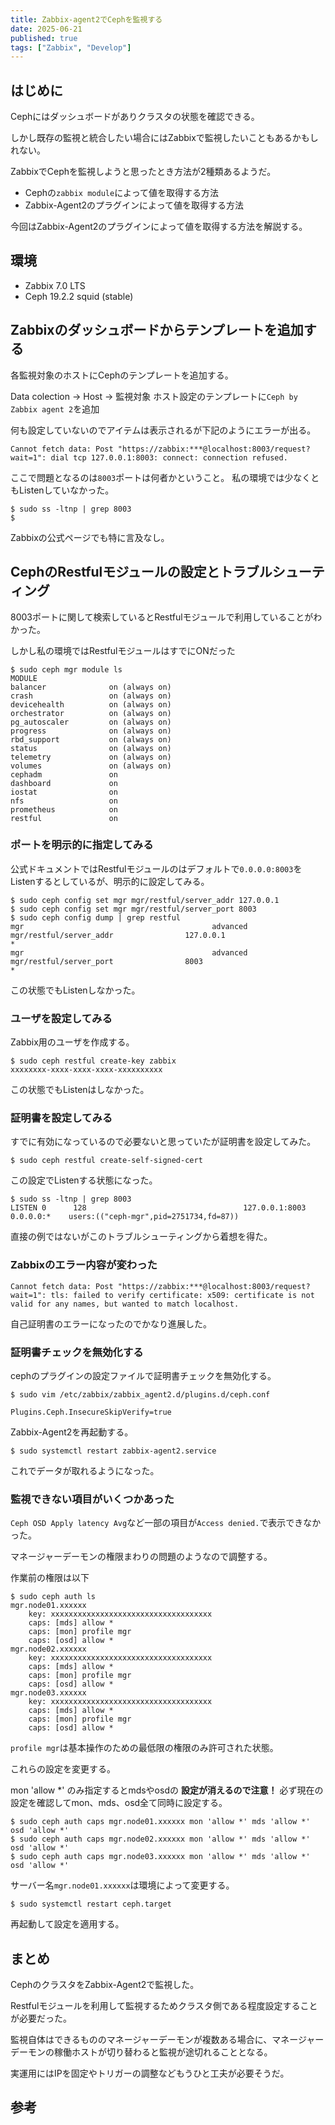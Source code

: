 ```yaml
---
title: Zabbix-agent2でCephを監視する
date: 2025-06-21
published: true
tags: ["Zabbix", "Develop"]
---
```


## はじめに

Cephにはダッシュボードがありクラスタの状態を確認できる。

しかし既存の監視と統合したい場合にはZabbixで監視したいこともあるかもしれない。

ZabbixでCephを監視しようと思ったとき方法が2種類あるようだ。

- Cephの`zabbix module`によって値を取得する方法
- Zabbix-Agent2のプラグインによって値を取得する方法

今回はZabbix-Agent2のプラグインによって値を取得する方法を解説する。



## 環境

 - Zabbix 7.0 LTS
 - Ceph 19.2.2 squid (stable)

## Zabbixのダッシュボードからテンプレートを追加する

各監視対象のホストにCephのテンプレートを追加する。

Data colection -> Host -> 監視対象 
ホスト設定のテンプレートに`Ceph by Zabbix agent 2`を追加

何も設定していないのでアイテムは表示されるが下記のようにエラーが出る。

```
Cannot fetch data: Post "https://zabbix:***@localhost:8003/request?wait=1": dial tcp 127.0.0.1:8003: connect: connection refused.
```

ここで問題となるのは`8003`ポートは何者かということ。
私の環境では少なくともListenしていなかった。

```shell
$ sudo ss -ltnp | grep 8003
$
```

Zabbixの公式ページでも特に言及なし。

<OgpLink url="https://www.zabbix.com/jp/integrations/ceph" />

## CephのRestfulモジュールの設定とトラブルシューティング

8003ポートに関して検索しているとRestfulモジュールで利用していることがわかった。

しかし私の環境ではRestfulモジュールはすでにONだった

```shell
$ sudo ceph mgr module ls
MODULE
balancer              on (always on)
crash                 on (always on)
devicehealth          on (always on)
orchestrator          on (always on)
pg_autoscaler         on (always on)
progress              on (always on)
rbd_support           on (always on)
status                on (always on)
telemetry             on (always on)
volumes               on (always on)
cephadm               on
dashboard             on
iostat                on
nfs                   on
prometheus            on
restful               on
```

### ポートを明示的に指定してみる

公式ドキュメントではRestfulモジュールのはデフォルトで`0.0.0.0:8003`をListenするとしているが、明示的に設定してみる。

```shell
$ sudo ceph config set mgr mgr/restful/server_addr 127.0.0.1
$ sudo ceph config set mgr mgr/restful/server_port 8003
$ sudo ceph config dump | grep restful
mgr                                          advanced  mgr/restful/server_addr                127.0.0.1                                                                                  *
mgr                                          advanced  mgr/restful/server_port                8003                                                                                       *
```

この状態でもListenしなかった。

### ユーザを設定してみる

Zabbix用のユーザを作成する。
```shell
$ sudo ceph restful create-key zabbix
xxxxxxxx-xxxx-xxxx-xxxx-xxxxxxxxxx
```

この状態でもListenはしなかった。

### 証明書を設定してみる

すでに有効になっているので必要ないと思っていたが証明書を設定してみた。

```shell
$ sudo ceph restful create-self-signed-cert
```

この設定でListenする状態になった。

```shell
$ sudo ss -ltnp | grep 8003
LISTEN 0      128                                   127.0.0.1:8003       0.0.0.0:*    users:(("ceph-mgr",pid=2751734,fd=87))
```

直接の例ではないがこのトラブルシューティングから着想を得た。

<OgpLink  url="https://forum.proxmox.com/threads/ceph-mgr-restful-api-issue.135522/" />

### Zabbixのエラー内容が変わった

```
Cannot fetch data: Post "https://zabbix:***@localhost:8003/request?wait=1": tls: failed to verify certificate: x509: certificate is not valid for any names, but wanted to match localhost.
```

自己証明書のエラーになったのでかなり進展した。

### 証明書チェックを無効化する

cephのプラグインの設定ファイルで証明書チェックを無効化する。

```shell
$ sudo vim /etc/zabbix/zabbix_agent2.d/plugins.d/ceph.conf
```

```
Plugins.Ceph.InsecureSkipVerify=true
```

Zabbix-Agent2を再起動する。

```shell
$ sudo systemctl restart zabbix-agent2.service
```

これでデータが取れるようになった。

### 監視できない項目がいくつかあった

`Ceph OSD Apply latency Avg`など一部の項目が`Access denied.`で表示できなかった。

マネージャーデーモンの権限まわりの問題のようなので調整する。

作業前の権限は以下

```shell
$ sudo ceph auth ls
mgr.node01.xxxxxx
	key: xxxxxxxxxxxxxxxxxxxxxxxxxxxxxxxxxxxx
	caps: [mds] allow *
	caps: [mon] profile mgr
	caps: [osd] allow *
mgr.node02.xxxxxx
	key: xxxxxxxxxxxxxxxxxxxxxxxxxxxxxxxxxxxx
	caps: [mds] allow *
	caps: [mon] profile mgr
	caps: [osd] allow *
mgr.node03.xxxxxx
	key: xxxxxxxxxxxxxxxxxxxxxxxxxxxxxxxxxxxx
	caps: [mds] allow *
	caps: [mon] profile mgr
	caps: [osd] allow *
```

`profile mgr`は基本操作のための最低限の権限のみ許可された状態。

これらの設定を変更する。

mon 'allow *' のみ指定するとmdsやosdの **設定が消えるので注意！** 必ず現在の設定を確認してmon、mds、osd全て同時に設定する。

```shell
$ sudo ceph auth caps mgr.node01.xxxxxx mon 'allow *' mds 'allow *' osd 'allow *'
$ sudo ceph auth caps mgr.node02.xxxxxx mon 'allow *' mds 'allow *' osd 'allow *'
$ sudo ceph auth caps mgr.node03.xxxxxx mon 'allow *' mds 'allow *' osd 'allow *'
```

サーバー名`mgr.node01.xxxxxx`は環境によって変更する。



```shell
$ sudo systemctl restart ceph.target
```

再起動して設定を適用する。

## まとめ

CephのクラスタをZabbix-Agent2で監視した。

Restfulモジュールを利用して監視するためクラスタ側である程度設定することが必要だった。

監視自体はできるもののマネージャーデーモンが複数ある場合に、マネージャーデーモンの稼働ホストが切り替わると監視が途切れることとなる。

実運用にはIPを固定やトリガーの調整などもうひと工夫が必要そうだ。



## 参考

<OgpLink url="https://docs.ceph.com/en/quincy/mgr/restful/#" />

<OgpLink  url="https://forum.proxmox.com/threads/ceph-mgr-restful-api-issue.135522/" />

<OgpLink url="https://git.zabbix.com/projects/ZBX/repos/zabbix/browse/src/go/plugins/ceph/README.md" />